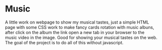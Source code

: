 # Music
A little work on webpage to show my musical tastes, just a simple HTML page with some CSS work to make fancy cards rotation
with music albuns, after click on the album the link open a new tab in your browser to the music video in the image.
Good for showing your musical tastes on the web. The goal of the project is to do all of this without javascript.
